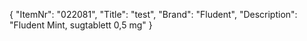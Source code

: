 {
  "ItemNr": "022081",
  "Title": "test",
  "Brand": "Fludent",
  "Description": "Fludent Mint, sugtablett 0,5 mg"
}